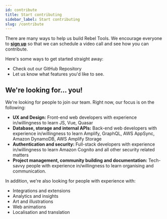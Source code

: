 ```yaml
---
id: contribute
title: Start contributing
sidebar_label: Start contributing
slug: /contribute
---
```


There are many ways to help us build Rebel Tools. We encourage everyone to **[sign up](http://activism.rocks/join)** so that we can schedule a video call and see how you can contribute. 

Here's some ways to get started straight away:
- Check out our GitHub Repository
- Let us know what features you'd like to see.

## We're looking for... you!
We're looking for people to join our team. Right now, our focus is on the following:
- **UX and Design:** Front-end web developers with experience in/willingness to learn JS, Vue, Quasar
- **Database, storage and internal APIs:** Back-end web developers with experience in/willingness to learn Amplify, GraphQL, AWS AppSync, Amazon DynamoDB, AWS Amplify Storage
- **Authentication and security:** Full-stack developers with experience in/willingness to learn Amazon Cognito and all other security related matters
- **Project management, community building and documentation:** Tech-savvy people with experience in/willingness to learn organising and communication.

In addition, we're also looking for people with experience with: 
- Integrations and extensions
- Analytics and insights
- Art and illustrations
- Web animations
- Localisation and translation

